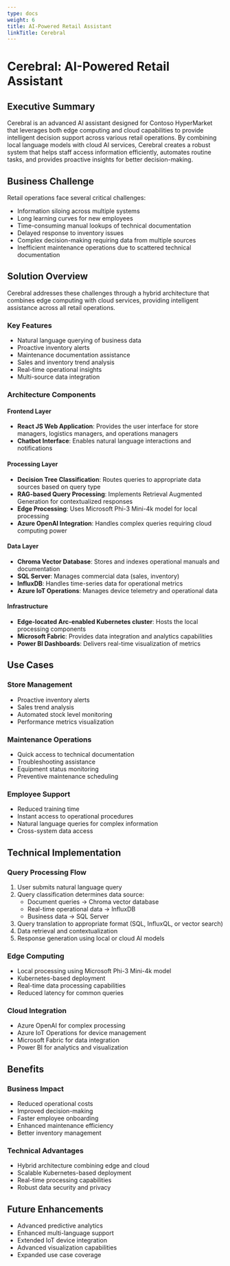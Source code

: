```yaml
---
type: docs
weight: 6
title: AI-Powered Retail Assistant
linkTitle: Cerebral
---
```



# Cerebral: AI-Powered Retail Assistant
## Executive Summary

Cerebral is an advanced AI assistant designed for Contoso HyperMarket that leverages both edge computing and cloud capabilities to provide intelligent decision support across various retail operations. By combining local language models with cloud AI services, Cerebral creates a robust system that helps staff access information efficiently, automates routine tasks, and provides proactive insights for better decision-making.

## Business Challenge

Retail operations face several critical challenges:
- Information siloing across multiple systems
- Long learning curves for new employees
- Time-consuming manual lookups of technical documentation
- Delayed response to inventory issues
- Complex decision-making requiring data from multiple sources
- Inefficient maintenance operations due to scattered technical documentation

## Solution Overview

Cerebral addresses these challenges through a hybrid architecture that combines edge computing with cloud services, providing intelligent assistance across all retail operations.

### Key Features
- Natural language querying of business data
- Proactive inventory alerts
- Maintenance documentation assistance
- Sales and inventory trend analysis
- Real-time operational insights
- Multi-source data integration

### Architecture Components

#### Frontend Layer
- **React JS Web Application**: Provides the user interface for store managers, logistics managers, and operations managers
- **Chatbot Interface**: Enables natural language interactions and notifications

#### Processing Layer
- **Decision Tree Classification**: Routes queries to appropriate data sources based on query type
- **RAG-based Query Processing**: Implements Retrieval Augmented Generation for contextualized responses
- **Edge Processing**: Uses Microsoft Phi-3 Mini-4k model for local processing
- **Azure OpenAI Integration**: Handles complex queries requiring cloud computing power

#### Data Layer
- **Chroma Vector Database**: Stores and indexes operational manuals and documentation
- **SQL Server**: Manages commercial data (sales, inventory)
- **InfluxDB**: Handles time-series data for operational metrics
- **Azure IoT Operations**: Manages device telemetry and operational data

#### Infrastructure
- **Edge-located Arc-enabled Kubernetes cluster**: Hosts the local processing components
- **Microsoft Fabric**: Provides data integration and analytics capabilities
- **Power BI Dashboards**: Delivers real-time visualization of metrics

## Use Cases

### Store Management
- Proactive inventory alerts
- Sales trend analysis
- Automated stock level monitoring
- Performance metrics visualization

### Maintenance Operations
- Quick access to technical documentation
- Troubleshooting assistance
- Equipment status monitoring
- Preventive maintenance scheduling

### Employee Support
- Reduced training time
- Instant access to operational procedures
- Natural language queries for complex information
- Cross-system data access

## Technical Implementation

### Query Processing Flow
1. User submits natural language query
2. Query classification determines data source:
   - Document queries → Chroma vector database
   - Real-time operational data → InfluxDB
   - Business data → SQL Server
3. Query translation to appropriate format (SQL, InfluxQL, or vector search)
4. Data retrieval and contextualization
5. Response generation using local or cloud AI models

### Edge Computing
- Local processing using Microsoft Phi-3 Mini-4k model
- Kubernetes-based deployment
- Real-time data processing capabilities
- Reduced latency for common queries

### Cloud Integration
- Azure OpenAI for complex processing
- Azure IoT Operations for device management
- Microsoft Fabric for data integration
- Power BI for analytics and visualization

## Benefits

### Business Impact
- Reduced operational costs
- Improved decision-making
- Faster employee onboarding
- Enhanced maintenance efficiency
- Better inventory management

### Technical Advantages
- Hybrid architecture combining edge and cloud
- Scalable Kubernetes-based deployment
- Real-time processing capabilities
- Robust data security and privacy

## Future Enhancements
- Advanced predictive analytics
- Enhanced multi-language support
- Extended IoT device integration
- Advanced visualization capabilities
- Expanded use case coverage
